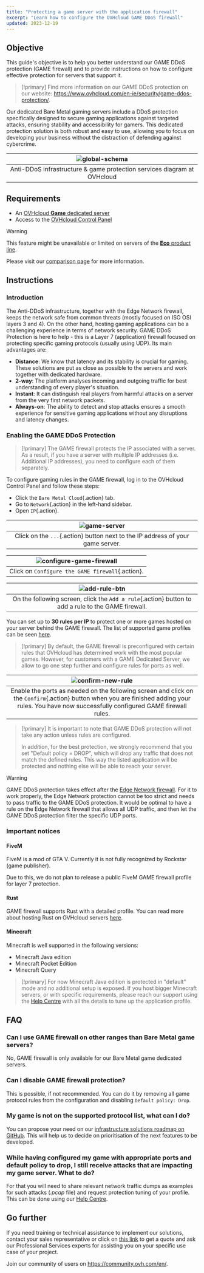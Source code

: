 ```yaml
---
title: "Protecting a game server with the application firewall"
excerpt: "Learn how to configure the OVHcloud GAME DDoS firewall"
updated: 2023-12-19
---
```


## Objective

This guide's objective is to help you better understand our GAME DDoS protection (GAME firewall) and to provide instructions on how to configure effective protection for servers that support it.

> [!primary]
> Find more information on our GAME DDoS protection on our website: <https://www.ovhcloud.com/en-ie/security/game-ddos-protection/>.
> 

Our dedicated Bare Metal gaming servers include a DDoS protection specifically designed to secure gaming applications against targeted attacks, ensuring stability and accessibility for gamers. This dedicated protection solution is both robust and easy to use, allowing you to focus on developing your business without the distraction of defending against cybercrime.

| ![global-schema](global_schema_focus_game.png) |
|:--:|
| Anti-DDoS infrastructure & game protection services diagram at OVHcloud |

## Requirements

- An [OVHcloud **Game** dedicated server](https://www.ovhcloud.com/en-ie/bare-metal/prices/#filterType=range_element&filterValue=game)
- Access to the [OVHcloud Control Panel](https://www.ovh.com/auth/?action=gotomanager&from=https://www.ovh.ie/&ovhSubsidiary=ie)

> [!warning]
> This feature might be unavailable or limited on servers of the [**Eco** product line](https://eco.ovhcloud.com/en-ie/about/).
>
> Please visit our [comparison page](https://eco.ovhcloud.com/en-ie/compare/) for more information.

## Instructions

### Introduction

The Anti-DDoS infrastructure, together with the Edge Network firewall, keeps the network safe from common threats (mostly focused on ISO OSI layers 3 and 4). On the other hand, hosting gaming applications can be a challenging experience in terms of network security. GAME DDoS Protection is here to help - this is a Layer 7 (application) firewall focused on protecting specific gaming protocols (usually using UDP). Its main advantages are:

- **Distance**: We know that latency and its stability is crucial for gaming. These solutions are put as close as possible to the servers and work together with dedicated hardware.
- **2-way**: The platform analyses incoming and outgoing traffic for best understanding of every player's situation.
- **Instant**: It can distinguish real players from harmful attacks on a server from the very first network packets.
- **Always-on**: The ability to detect and stop attacks ensures a smooth experience for sensitive gaming applications without any disruptions and latency changes.

### Enabling the GAME DDoS Protection

> [!primary]
> The GAME firewall protects the IP associated with a server. As a result, if you have a server with multiple IP addresses (i.e. Additional IP addresses), you need to configure each of them separately.
>

To configure gaming rules in the GAME firewall, log in to the OVHcloud Control Panel and follow these steps:

- Click the `Bare Metal Cloud`{.action} tab.
- Go to `Network`{.action} in the left-hand sidebar.
- Open `IP`{.action}.

| ![game-server](firewall_game_01_blur.png) |
|:--:|
| Click on the `...`{.action} button next to the IP address of your game server. |

| ![configure-game-firewall](firewall_game_02.png) |
|:--:|
| Click on `Configure the GAME firewall`{.action}. |


| ![add-rule-btn](firewall_game_03.png) |
|:--:|
| On the following screen, click the `Add a rule`{.action} button to add a rule to the GAME firewall. |


You can set up to **30 rules per IP** to protect one or more games hosted on your server behind the GAME firewall. The list of supported game profiles can be seen [here](https://www.ovhcloud.com/en-ie/security/game-ddos-protection/).

> [!primary]
> By default, the GAME firewall is preconfigured with certain rules that OVHcloud has determined work with the most popular games. However, for customers with a GAME Dedicated Server, we allow to go one step further and configure rules for ports as well.
> 

| ![confirm-new-rule](firewall_game_04.png) |
|:--:|
| Enable the ports as needed on the following screen and click on the `Confirm`{.action} button when you are finished adding your rules. You have now successfully configured GAME firewall rules. |

> [!primary]
> It is important to note that GAME DDoS protection will not take any action unless rules are configured.
>
> In addition, for the best protection, we strongly recommend that you set "Default policy = DROP", which will drop any traffic that does not match the defined rules. This way the listed application will be protected and nothing else will be able to reach your server.
> 

> [!warning]
> GAME DDoS protection takes effect after the [Edge Network firewall](firewall_network1.). For it to work properly, the Edge Network protection cannot be too strict and needs to pass traffic to the GAME DDoS protection. It would be optimal to have a rule on the Edge Network firewall that allows all UDP traffic, and then let the GAME DDoS protection filter the specific UDP ports.
>

### Important notices

#### FiveM

FiveM is a mod of GTA V. Currently it is not fully recognized by Rockstar (game publisher).

Due to this, we do not plan to release a public FiveM GAME firewall profile for layer 7 protection.

#### Rust

GAME firewall supports Rust with a detailed profile. You can read more about hosting Rust on OVHcloud servers [here](https://www.ovhcloud.com/en-ie/bare-metal/game/rust-server/).

#### Minecraft

Minecraft is well supported in the following versions:

- Minecraft Java edition 
- Minecraft Pocket Edition
- Minecraft Query

> [!primary]
> For now Minecraft Java edition is protected in "default" mode and no additional setup is exposed. If you host bigger Minecraft servers, or with specific requirements, please reach our support using the [Help Centre](https://help.ovhcloud.com/csm?id=csm_get_help) with all the details to tune up the application profile.
>

## FAQ

### Can I use GAME firewall on other ranges than Bare Metal game servers?

No, GAME firewall is only available for our Bare Metal game dedicated servers.

### Can I disable GAME firewall protection?

This is possible, if not recommended. You can do it by removing all game protocol rules from the configuration and disabling `Default policy: Drop`.

### My game is not on the supported protocol list, what can I do?

You can propose your need on our [infrastructure solutions roadmap on GitHub](https://github.com/orgs/ovh/projects/16/views/14). This will help us to decide on prioritisation of the next features to be developed.

### While having configured my game with appropriate ports and default policy to drop, I still receive attacks that are impacting my game server. What to do?

For that you will need to share relevant network traffic dumps as examples for such attacks (*.pcap* file) and request protection tuning of your profile. This can be done using our [Help Centre](https://help.ovhcloud.com/csm?id=csm_get_help).

## Go further

If you need training or technical assistance to implement our solutions, contact your sales representative or click on [this link](https://www.ovhcloud.com/en-ie/professional-services/) to get a quote and ask our Professional Services experts for assisting you on your specific use case of your project.

Join our community of users on <https://community.ovh.com/en/>.
